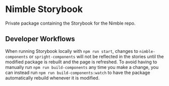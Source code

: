 # Nimble Storybook

Private package containing the Storybook for the Nimble repo.

## Developer Workflows

When running Storybook locally with `npm run start`, changes to `nimble-components` or `spright-components` will not be reflected in the stories until the modified package is rebuilt and the page is refreshed. To avoid having to manually run `npm run build-components` any time you make a change, you can instead run `npm run build-components:watch` to have the package automatically rebuild whenever it is modified.